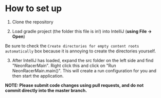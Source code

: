 # How to set up

1. Clone the repository

2. Load gradle project (the folder this file is in!) into IntelliJ (**using File -> Open**)

Be sure to check the `Create directories for empty content roots automatically` box because it is annoying to create the directories yourself.

3. After IntelliJ has loaded, expand the src folder on the left side and find "NeonRacerMain". Right click this and click on "Run NeonRacerMain.main()". This will create a run configuration for you and then start the application.

**NOTE: Please submit code changes using pull requests, and do not commit directly into the master branch.**
